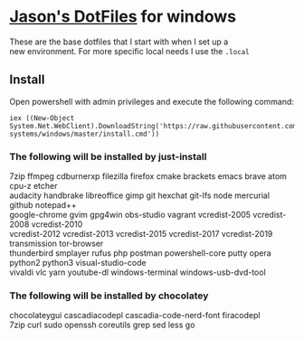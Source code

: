 # [Jason's DotFiles](https://github.com/casjay) for windows  
  
These are the base dotfiles that I start with when I set up a  
new environment. For more specific local needs I use the `.local`  
    
## Install  
  
Open powershell with admin privileges and execute the following command:  
```shell
iex ((New-Object System.Net.WebClient).DownloadString('https://raw.githubusercontent.com/casjay-systems/windows/master/install.cmd'))
```
  
### The following will be installed by just-install  
7zip ffmpeg cdburnerxp filezilla firefox cmake brackets emacs brave atom cpu-z etcher  
audacity handbrake libreoffice gimp git hexchat git-lfs node mercurial github notepad++  
google-chrome gvim gpg4win obs-studio vagrant vcredist-2005 vcredist-2008 vcredist-2010  
vcredist-2012 vcredist-2013 vcredist-2015 vcredist-2017 vcredist-2019 transmission tor-browser  
thunderbird smplayer rufus php postman powershell-core putty opera python2 python3 visual-studio-code  
vivaldi vlc yarn youtube-dl windows-terminal windows-usb-dvd-tool  

### The following will be installed by chocolatey  
chocolateygui cascadiacodepl cascadia-code-nerd-font firacodepl  
7zip curl sudo openssh coreutils grep sed less go  
  
